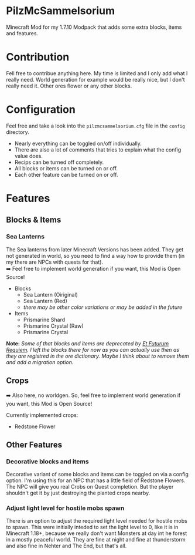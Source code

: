 # PilzMcSammelsorium
Minecraft Mod for my 1.7.10 Modpack that adds some extra blocks, items and features.

# Contribution

Fell free to contribue anything here. My time is limited and I only add what I really need. World generation for example would be really nice, but I don't really need it. Other ores flower or any other blocks.

# Configuration

Feel free and take a look into the `pilzmcsammelsorium.cfg` file in the `config` directory.
- Nearly everything can be toggled on/off individually.
- There are also a lot of comments that tries to explain what the config value does.
- Recips can be turned off completely.
- All blocks or items can be turned on or off.
- Each other feature can be turned on or off.

# Features

## Blocks & Items

### Sea Lanterns

The Sea lanterns from later Minecraft Versions has been added. They get not generated in world, so you need to find a way how to provide them (in my there are NPCs with quests for that). \
➡️ Feel free to implement world generation if you want, this Mod is Open Source!

- Blocks
  - Sea Lantern (Oiriginal)
  - Sea Lantern (Red)
  - *there may be other color variations or may be added in the future*
- Items
  - Prismarine Shard
  - Prismarine Crystal (Raw)
  - Prismarine Crystal

**Note:** _Some of that blocks and items are deprecated by [Et Futurum Requiem](https://github.com/Roadhog360/Et-Futurum-Requiem). I left the blocks there for now as you can actually use then as they are registred in the ore dictionary. Maybe I think about to remove them and add a migration option._

## Crops

➡️ Also here, no worldgen. So, feel free to implement world generation if you want, this Mod is Open Source!

Currently implemented crops:
- Redstone Flower

## Other Features

### Decorative blocks and items

Decorative variant of some blocks and items can be toggled on via a config option.
I'm using this for an NPC that has a little field of Redstone Flowers. The NPC will give you real Crobs on Quest completion. But the player shouldn't get it by just destroying the planted crops nearby.

### Adjust light level for hostile mobs spawn

There is an option to adjust the required light level needed for hostile mobs to spawn. This were initially inteded to set the light level to 0, like it is in Minecraft 1.18+, because we really don't want Monsters at day int he forest in a mostly peaceful world. They are fine at night and fine at thunderstorm and also fine in Nehter and The End, but that's all.
